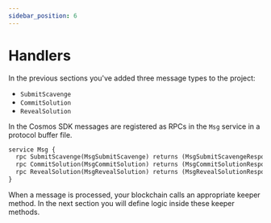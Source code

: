 ```yaml
---
sidebar_position: 6
---
```


# Handlers

In the previous sections you've added three message types to the project:

* `SubmitScavenge`
* `CommitSolution`
* `RevealSolution`

In the Cosmos SDK messages are registered as RPCs in the `Msg` service in
a protocol buffer file.

```proto title="proto/scavenge/scavenge/tx.proto"
service Msg {
  rpc SubmitScavenge(MsgSubmitScavenge) returns (MsgSubmitScavengeResponse);
  rpc CommitSolution(MsgCommitSolution) returns (MsgCommitSolutionResponse);
  rpc RevealSolution(MsgRevealSolution) returns (MsgRevealSolutionResponse);
}
```

When a message is processed, your blockchain calls an appropriate keeper method.
In the next section you will define logic inside these keeper methods.